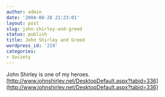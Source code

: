 ```yaml
---
author: admin
date: '2004-08-28 21:23:01'
layout: post
slug: john-shirley-and-greed
status: publish
title: John Shirley and Greed
wordpress_id: '219'
categories:
- Society
---
```


John Shirley is one of my heroes.
[http://www.johnshirley.net/DesktopDefault.aspx?tabid=336](http://www.johnshirley.net/DesktopDefault.aspx?tabid=336)
